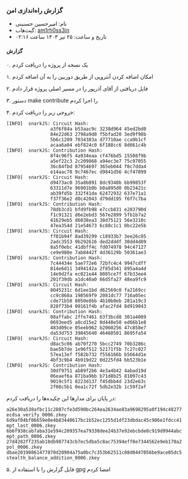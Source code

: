### گزارش راه‌اندازی امن

* نام: امیرحسین حسنینی
* گیت‌هاب: ‌[am1rh0ss3in](https://github.com/am1rh0ss3in)
* تاریخ و ساعت: ‌۲۵ تیر ۱۴۰۳ ساعت ۰۲:۱۶

#### گزارش

۰. یک نسخه از پروژه را دریافت کردم

۱. امکان اضافه کردن آنتروپی از طریق دوربین را به آن اضافه کردم

۲. فایل دریافتی از آقای آذرپور را در مسیر اصلی پروژه قرار دادم 

۳. دستور make contribute را اجرا کردم

۴. خروجی زیر را دریافت کردم:

```
[INFO]  snarkJS: Circuit Hash: 
                a3f6f84a b53aac9c 3238d964 45ed2bd0
                84e22d63 2798a9d8 f5bfad20 3ed9f98b
                5b6c1209 7034383a d77710ae cca9b1cf
                acaa6a04 ebf824c0 6f188cc6 8d661c4b
[INFO]  snarkJS: Contribution Hash: 
                8f4c96f5 4a934eaa cf476bd5 15508f9b
                a5ef22c3 2c209868 a94ec3e7 75c97055
                36c84fbd 87954697 365eb044 f0c7dda4
                e14aac78 9c7467ec d9841d56 4cf47899
[INFO]  snarkJS: Circuit Hash: 
                d9473ac0 35a8b891 8dc9340b bb99853f
                63311d7e 96901b0b b0a895d0 0b23421c
                ab39fd5b 332f41da 62472932 637e71a1
                f37f36e2 d0c42043 d79dd195 f6f7c7ba
[INFO]  snarkJS: Contribution Hash: 
                78db3cd1 bfd9fb98 e7ccb831 e203790d
                f1c91321 d6e2ebd3 567e2899 5fb1b7a2
                41629eb5 d6038ea3 38d75121 56e3210c
                47ea354d 21e54673 6c88c1c1 0bc22e5b
[INFO]  snarkJS: Circuit Hash: 
                ff01b94f 8ad39299 c18933b7 3ee26c05
                2adc3553 9b292616 ded2dddf 30dd4d89
                8a5f0ebc 41dbff4c fd074978 94c47127
                ce9e980e 7ab8442f 4d36129b 50361ae3
[INFO]  snarkJS: Contribution Hash: 
                7c44434e 5ae772e6 72bfc4c4 9947cdff
                814e6d11 3494142a 2f85d341 895a4a4d
                14e9d2fa ec021e44 8085ce7f 67b33ee4
                201f39db a1dc40a0 66d5fa27 48ea9fc9
[INFO]  snarkJS: Circuit Hash: 
                8045231c 6d1ee1bd d62569c0 fa2169cc
                cc9c868a 198569f9 2081dc77 716a05ec
                cde71b58 8050e8bb 4b10b0eb 281a19c3
                828f73b4 00161f4b afac2fd4 8d919043
[INFO]  snarkJS: Contribution Hash: 
                08affabc 2ffe7461 63f3bcd8 301a4089
                0693eed5 a0cd15e2 0d448e50 ed66b1e8
                483d09ce 05eeb962 b2060256 47c858e7
                da53d753 39845640 46460501 8695fa54
[INFO]  snarkJS: Circuit Hash: 
                d8ac5c06 ab70f270 5bcc2749 70b3286c
                bae5b7de 1e96f512 52171f5b 7c27c027
                57ea13ef f582b732 f556166b b5664d1e
                4bf3c9b4 4b919d22 0d225fd4 bb523b1e
[INFO]  snarkJS: Contribution Hash: 
                30df9751 ab89f2b6 4e3a4b42 4abad19d
                06eaef6a 871ba9bb b71d8b25 81097c43
                9019c5f1 8223d137 f45dbb4d 23d2e63c
                2f08c5b1 0ea1c72f 5db2e32b 1c59f2af
```

در پایان برای مدارها این چکیده‌ها را دریافت کردم:
```
a26e30a538afbc11c2887cfe3d590bc264ea2634ae83a9698295a0f194c48277 ecdsa_verify_0006.zkey
6d9af04bf06659e0e4b83440617bc1b52ec1255d1df23dbdac45c906e1fdcc41 mpt_last_0006.zkey
6b6f938cab7aba31e594c209357ea79330dee24b37e92ebcbde8c919d9944abc mpt_path_0006.zkey
27d4282ff235ab18db907743cb7ec5dba5c8ac75394eff8e7344562e9eb170a2 pol_0006.zkey
dbae20190861477870d20904a75a0bc7c353b62511c88d0447056be9ace05dc5 stealth_balance_addition_0006.zkey
```

۵. فایل گزارش را با استفاده از gpg امضا کردم